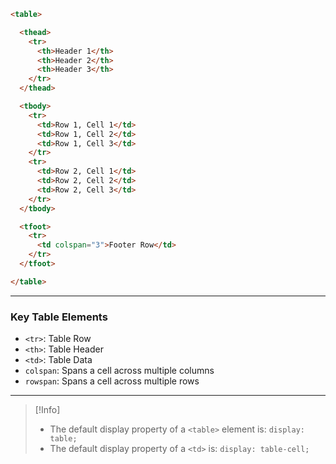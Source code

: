 ```html
<table>

  <thead>
    <tr>
      <th>Header 1</th>
      <th>Header 2</th>
      <th>Header 3</th>
    </tr>
  </thead>

  <tbody>
    <tr>
      <td>Row 1, Cell 1</td>
      <td>Row 1, Cell 2</td>
      <td>Row 1, Cell 3</td>
    </tr>
    <tr>
      <td>Row 2, Cell 1</td>
      <td>Row 2, Cell 2</td>
      <td>Row 2, Cell 3</td>
    </tr>
  </tbody>

  <tfoot>
    <tr>
      <td colspan="3">Footer Row</td>
    </tr>
  </tfoot>

</table>
```

---

### Key Table Elements
- `<tr>`: Table Row
- `<th>`: Table Header
- `<td>`: Table Data
- `colspan`: Spans a cell across multiple columns
-  `rowspan`: Spans a cell across multiple rows

---

>[!Info]
>- The default display property of a `<table>` element is:
>	 `display: table;`
>- The default display property of a `<td>` is:
  `display: table-cell;`
  